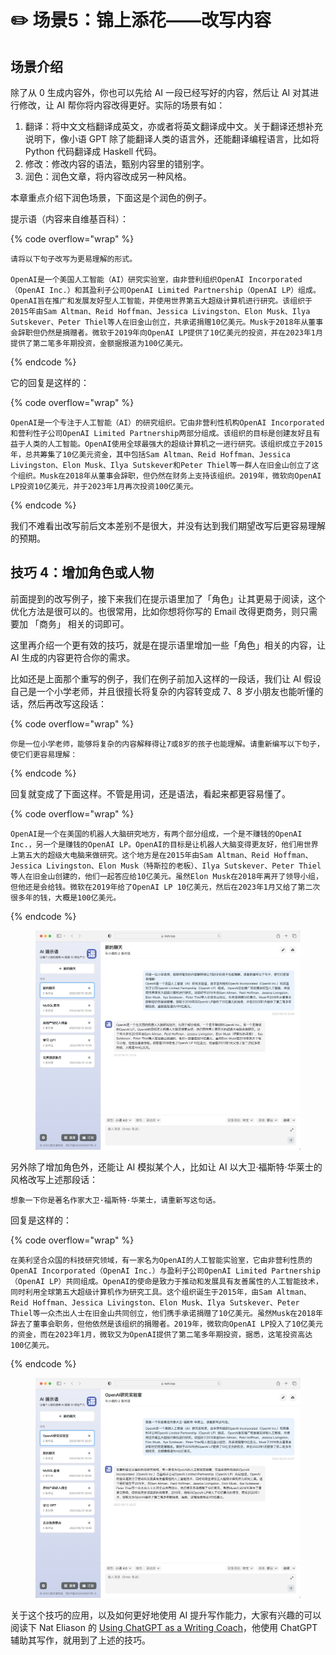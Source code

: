 # ✏️ 场景5：锦上添花——改写内容

## 场景介绍

除了从 0 生成内容外，你也可以先给 AI 一段已经写好的内容，然后让 AI 对其进行修改，让 AI 帮你将内容改得更好。实际的场景有如：

1. 翻译：将中文文档翻译成英文，亦或者将英文翻译成中文。关于翻译还想补充说明下，像小语 GPT 除了能翻译人类的语言外，还能翻译编程语言，比如将 Python 代码翻译成 Haskell 代码。
2. 修改：修改内容的语法，甄别内容里的错别字。
3. 润色：润色文章，将内容改成另一种风格。

本章重点介绍下润色场景，下面这是个润色的例子。

提示语（内容来自维基百科）：

{% code overflow="wrap" %}
```other
请将以下句子改写为更易理解的形式。

OpenAI是一个美国人工智能（AI）研究实验室，由非营利组织OpenAI Incorporated（OpenAI Inc.）和其盈利子公司OpenAI Limited Partnership（OpenAI LP）组成。 OpenAI旨在推广和发展友好型人工智能，并使用世界第五大超级计算机进行研究。该组织于2015年由Sam Altman、Reid Hoffman、Jessica Livingston、Elon Musk、Ilya Sutskever、Peter Thiel等人在旧金山创立，共承诺捐赠10亿美元。Musk于2018年从董事会辞职但仍然是捐赠者。微软于2019年向OpenAI LP提供了10亿美元的投资，并在2023年1月提供了第二笔多年期投资，金额据报道为100亿美元。
```
{% endcode %}

它的回复是这样的：

{% code overflow="wrap" %}
```other
OpenAI是一个专注于人工智能（AI）的研究组织。它由非营利性机构OpenAI Incorporated和营利性子公司OpenAI Limited Partnership两部分组成。该组织的目标是创建友好且有益于人类的人工智能。OpenAI使用全球最强大的超级计算机之一进行研究。该组织成立于2015年，总共筹集了10亿美元资金，其中包括Sam Altman、Reid Hoffman、Jessica Livingston、Elon Musk、Ilya Sutskever和Peter Thiel等一群人在旧金山创立了这个组织。Musk在2018年从董事会辞职，但仍然在财务上支持该组织。2019年，微软向OpenAI LP投资10亿美元，并于2023年1月再次投资100亿美元。
```
{% endcode %}

我们不难看出改写前后文本差别不是很大，并没有达到我们期望改写后更容易理解的预期。

## 技巧 4：增加角色或人物

前面提到的改写例子，接下来我们在提示语里加了「角色」让其更易于阅读，这个优化方法是很可以的。也很常用，比如你想将你写的 Email 改得更商务，则只需要加 「商务」 相关的词即可。

这里再介绍一个更有效的技巧，就是在提示语里增加一些「角色」相关的内容，让 AI 生成的内容更符合你的需求。

比如还是上面那个重写的例子，我们在例子前加入这样的一段话，我们让 AI 假设自己是一个小学老师，并且很擅长将复杂的内容转变成 7、8 岁小朋友也能听懂的话，然后再改写这段话：

{% code overflow="wrap" %}
```other
你是一位小学老师，能够将复杂的内容解释得让7或8岁的孩子也能理解。请重新编写以下句子，使它们更容易理解：
```
{% endcode %}

回复就变成了下面这样。不管是用词，还是语法，看起来都更容易懂了。

{% code overflow="wrap" %}
```other
OpenAI是一个在美国的机器人大脑研究地方，有两个部分组成，一个是不赚钱的OpenAI Inc.，另一个是赚钱的OpenAI LP。OpenAI的目标是让机器人大脑变得更友好，他们用世界上第五大的超级大电脑来做研究。这个地方是在2015年由Sam Altman、Reid Hoffman、Jessica Livingston、Elon Musk（特斯拉的老板）、Ilya Sutskever、Peter Thiel等人在旧金山创建的，他们一起答应给10亿美元。虽然Elon Musk在2018年离开了领导小组，但他还是会给钱。微软在2019年给了OpenAI LP 10亿美元，然后在2023年1月又给了第二次很多年的钱，大概是100亿美元。
```
{% endcode %}

<figure><img src="../.gitbook/assets/image (49).png" alt=""><figcaption></figcaption></figure>

另外除了增加角色外，还能让 AI 模拟某个人，比如让 AI 以大卫·福斯特·华莱士的风格改写上述那段话：

```other
想象一下你是著名作家大卫·福斯特·华莱士，请重新写这句话。
```

回复是这样的：

{% code overflow="wrap" %}
```other
在美利坚合众国的科技研究领域，有一家名为OpenAI的人工智能实验室，它由非营利性质的OpenAI Incorporated（OpenAI Inc.）与盈利子公司OpenAI Limited Partnership（OpenAI LP）共同组成。OpenAI的使命是致力于推动和发展具有友善属性的人工智能技术，同时利用全球第五大超级计算机作为研究工具。这个组织诞生于2015年，由Sam Altman、Reid Hoffman、Jessica Livingston、Elon Musk、Ilya Sutskever、Peter Thiel等一众杰出人士在旧金山共同创立，他们携手承诺捐赠了10亿美元。虽然Musk在2018年辞去了董事会职务，但他依然是该组织的捐赠者。2019年，微软向OpenAI LP投入了10亿美元的资金，而在2023年1月，微软又为OpenAI提供了第二笔多年期投资，据悉，这笔投资高达100亿美元。
```
{% endcode %}

<figure><img src="../.gitbook/assets/image (22).png" alt=""><figcaption></figcaption></figure>

关于这个技巧的应用，以及如何更好地使用 AI 提升写作能力，大家有兴趣的可以阅读下 Nat Eliason 的 [Using ChatGPT as a Writing Coach](https://blog.nateliason.com/p/chatgpt-writing-coach)，他使用 ChatGPT 辅助其写作，就用到了上述的技巧。
